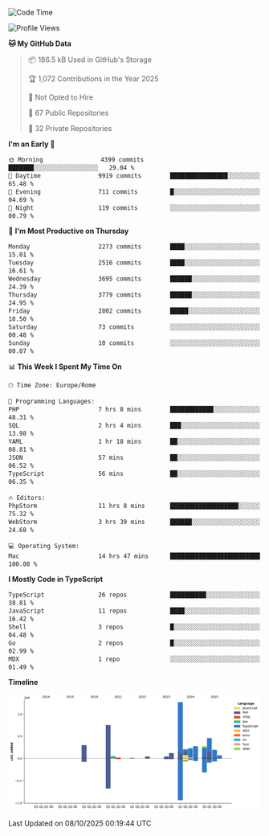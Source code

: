 <!--START_SECTION:waka-->
![Code Time](http://img.shields.io/badge/Code%20Time-6%2C250%20hrs%2047%20mins-blue)

![Profile Views](http://img.shields.io/badge/Profile%20Views-3-blue)

**🐱 My GitHub Data** 

> 📦 186.5 kB Used in GitHub's Storage 
 > 
> 🏆 1,072 Contributions in the Year 2025
 > 
> 🚫 Not Opted to Hire
 > 
> 📜 67 Public Repositories 
 > 
> 🔑 32 Private Repositories 
 > 
**I'm an Early 🐤** 

```text
🌞 Morning                4399 commits        ███████░░░░░░░░░░░░░░░░░░   29.04 % 
🌆 Daytime                9919 commits        ████████████████░░░░░░░░░   65.48 % 
🌃 Evening                711 commits         █░░░░░░░░░░░░░░░░░░░░░░░░   04.69 % 
🌙 Night                  119 commits         ░░░░░░░░░░░░░░░░░░░░░░░░░   00.79 % 
```
📅 **I'm Most Productive on Thursday** 

```text
Monday                   2273 commits        ████░░░░░░░░░░░░░░░░░░░░░   15.01 % 
Tuesday                  2516 commits        ████░░░░░░░░░░░░░░░░░░░░░   16.61 % 
Wednesday                3695 commits        ██████░░░░░░░░░░░░░░░░░░░   24.39 % 
Thursday                 3779 commits        ██████░░░░░░░░░░░░░░░░░░░   24.95 % 
Friday                   2802 commits        █████░░░░░░░░░░░░░░░░░░░░   18.50 % 
Saturday                 73 commits          ░░░░░░░░░░░░░░░░░░░░░░░░░   00.48 % 
Sunday                   10 commits          ░░░░░░░░░░░░░░░░░░░░░░░░░   00.07 % 
```


📊 **This Week I Spent My Time On** 

```text
🕑︎ Time Zone: Europe/Rome

💬 Programming Languages: 
PHP                      7 hrs 8 mins        ████████████░░░░░░░░░░░░░   48.31 % 
SQL                      2 hrs 4 mins        ███░░░░░░░░░░░░░░░░░░░░░░   13.98 % 
YAML                     1 hr 18 mins        ██░░░░░░░░░░░░░░░░░░░░░░░   08.81 % 
JSON                     57 mins             ██░░░░░░░░░░░░░░░░░░░░░░░   06.52 % 
TypeScript               56 mins             ██░░░░░░░░░░░░░░░░░░░░░░░   06.35 % 

🔥 Editors: 
PhpStorm                 11 hrs 8 mins       ███████████████████░░░░░░   75.32 % 
WebStorm                 3 hrs 39 mins       ██████░░░░░░░░░░░░░░░░░░░   24.68 % 

💻 Operating System: 
Mac                      14 hrs 47 mins      █████████████████████████   100.00 % 
```

**I Mostly Code in TypeScript** 

```text
TypeScript               26 repos            ██████████░░░░░░░░░░░░░░░   38.81 % 
JavaScript               11 repos            ████░░░░░░░░░░░░░░░░░░░░░   16.42 % 
Shell                    3 repos             █░░░░░░░░░░░░░░░░░░░░░░░░   04.48 % 
Go                       2 repos             █░░░░░░░░░░░░░░░░░░░░░░░░   02.99 % 
MDX                      1 repo              ░░░░░░░░░░░░░░░░░░░░░░░░░   01.49 % 
```



**Timeline**

![Lines of Code chart](https://raw.githubusercontent.com/frnwtr/frnwtr/main/assets/bar_graph.png)


 Last Updated on 08/10/2025 00:19:44 UTC
<!--END_SECTION:waka-->